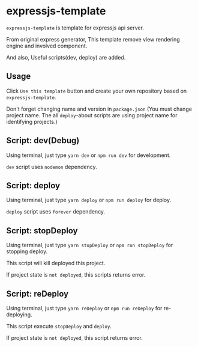 # expressjs-template

`expressjs-template` is template for expressjs api server.

From original express generator, This template remove view rendering engine and involved component.

And also, Useful scripts(dev, deploy) are added.

## Usage

Click `Use this template` button and create your own repository based on `expressjs-template`.

Don't forget changing name and version in `package.json`
(You must change project name. The all `deploy`-about scripts are using project name for identifying projects.)

## Script: dev(Debug)

Using terminal, just type `yarn dev` or `npm run dev` for development.

`dev` script uses `nodemon` dependency.

## Script: deploy

Using terminal, just type `yarn deploy` or `npm run deploy` for deploy.

`deploy` script uses `forever` dependency.

## Script: stopDeploy

Using terminal, just type `yarn stopDeploy` or `npm run stopDeploy` for stopping deploy.

This script will kill deployed this project.

If project state is `not deployed`, this scripts returns error.

## Script: reDeploy

Using terminal, just type `yarn reDeploy` or `npm run reDeploy` for re-deploying.

This script execute `stopDeploy` and `deploy`.

If project state is `not deployed`, this script returns error.
